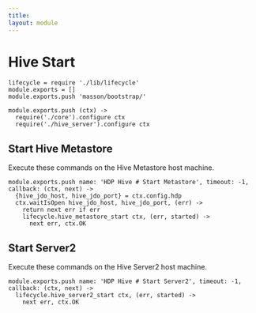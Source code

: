 ```yaml
---
title: 
layout: module
---
```


# Hive Start

    lifecycle = require './lib/lifecycle'
    module.exports = []
    module.exports.push 'masson/bootstrap/'

    module.exports.push (ctx) ->
      require('./core').configure ctx
      require('./hive_server').configure ctx

## Start Hive Metastore

Execute these commands on the Hive Metastore host machine.

    module.exports.push name: 'HDP Hive # Start Metastore', timeout: -1, callback: (ctx, next) ->
      {hive_jdo_host, hive_jdo_port} = ctx.config.hdp
      ctx.waitIsOpen hive_jdo_host, hive_jdo_port, (err) ->
        return next err if err
        lifecycle.hive_metastore_start ctx, (err, started) ->
          next err, ctx.OK

## Start Server2

Execute these commands on the Hive Server2 host machine.

    module.exports.push name: 'HDP Hive # Start Server2', timeout: -1, callback: (ctx, next) ->
      lifecycle.hive_server2_start ctx, (err, started) ->
        next err, ctx.OK


